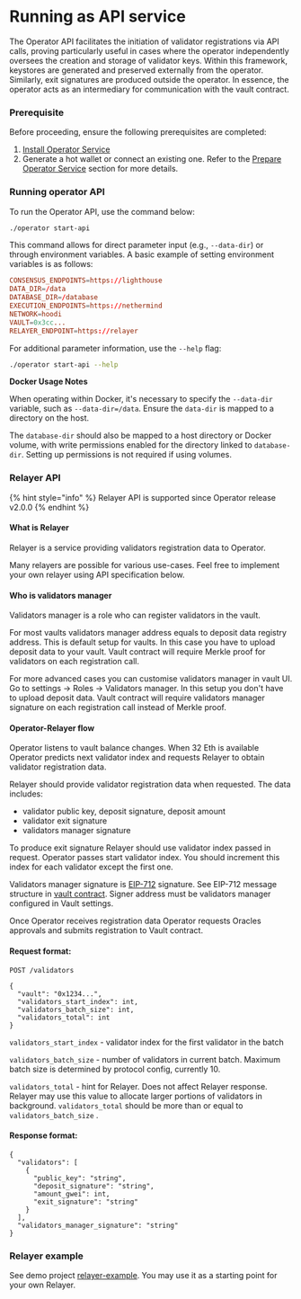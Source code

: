 # Running as API service

The Operator API facilitates the initiation of validator registrations via API calls, proving particularly useful in cases where the operator independently oversees the creation and storage of validator keys. Within this framework, keystores are generated and preserved externally from the operator. Similarly, exit signatures are produced outside the operator. In essence, the operator acts as an intermediary for communication with the vault contract.

### Prerequisite

Before proceeding, ensure the following prerequisites are completed:

1. [Install Operator Service](https://docs.stakewise.io/for-operators/operator-service#install-operator-service)
2. Generate a hot wallet or connect an existing one. Refer to the [Prepare Operator Service](https://docs.stakewise.io/for-operators/operator-service#prepare-operator-service) section for more details.

### Running operator API

To run the Operator API, use the command below:

```sh
./operator start-api
```

This command allows for direct parameter input (e.g., `--data-dir`) or through environment variables. A basic example of setting environment variables is as follows:

```toml
CONSENSUS_ENDPOINTS=https://lighthouse
DATA_DIR=/data
DATABASE_DIR=/database
EXECUTION_ENDPOINTS=https://nethermind
NETWORK=hoodi
VAULT=0x3cc...
RELAYER_ENDPOINT=https://relayer
```

For additional parameter information, use the `--help` flag:

```bash
./operator start-api --help
```

**Docker Usage Notes**

When operating within Docker, it's necessary to specify the `--data-dir` variable, such as `--data-dir=/data`. Ensure the `data-dir` is mapped to a directory on the host.

The `database-dir` should also be mapped to a host directory or Docker volume, with write permissions enabled for the directory linked to `database-dir`. Setting up permissions is not required if using volumes.

### Relayer API

{% hint style="info" %}
Relayer API is supported since Operator release v2.0.0
{% endhint %}

#### What is Relayer

Relayer is a service providing validators registration data to Operator.

Many relayers are possible for various use-cases. Feel free to implement your own relayer using API specification below.

#### Who is validators manager

Validators manager is a role who can register validators in the vault.

For most vaults validators manager address equals to deposit data registry address. This is default setup for vaults. In this case you have to upload deposit data to your vault. Vault contract will require Merkle proof for validators on each registration call.

For more advanced cases you can customise validators manager in vault UI. Go to settings -> Roles -> Validators manager. In this setup you don't have to upload deposit data. Vault contract will require validators manager signature on each registration call instead of Merkle proof.

#### Operator-Relayer flow

Operator listens to vault balance changes. When 32 Eth is available Operator predicts next validator index and requests Relayer to obtain validator registration data.

Relayer should provide validator registration data when requested. The data includes:

* validator public key, deposit signature, deposit amount
* validator exit signature
* validators manager signature

To produce exit signature Relayer should use validator index passed in request. Operator passes start validator index. You should increment this index for each validator except the first one.

Validators manager signature is [EIP-712](https://eips.ethereum.org/EIPS/eip-712) signature. See EIP-712 message structure in [vault contract](https://github.com/stakewise/v3-core/blob/main/contracts/validators/ValidatorsChecker.sol#L187). Signer address must be validators manager configured in Vault settings.

Once Operator receives registration data Operator requests Oracles approvals and submits registration to Vault contract.

#### Request format:

```
POST /validators

{
  "vault": "0x1234...",
  "validators_start_index": int,
  "validators_batch_size": int,
  "validators_total": int
}
```

`validators_start_index` - validator index for the first validator in the batch

`validators_batch_size` - number of validators in current batch. Maximum batch size is determined by protocol config, currently 10.

`validators_total` - hint for Relayer. Does not affect Relayer response. Relayer may use this value to allocate larger portions of validators in background. `validators_total` should be more than or equal to `validators_batch_size` .&#x20;

#### Response format:

```
{
  "validators": [
    {
      "public_key": "string",
      "deposit_signature": "string",
      "amount_gwei": int,
      "exit_signature": "string"
    }
  ],
  "validators_manager_signature": "string"
}
```

### Relayer example

See demo project [relayer-example](https://github.com/stakewise/relayer-example). You may use it as a starting point for your own Relayer.
